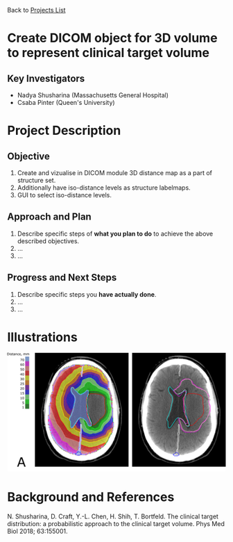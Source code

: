 Back to [Projects List](../../README.md#ProjectsList)

# Create DICOM object for 3D volume to represent clinical target volume

## Key Investigators

- Nadya Shusharina (Massachusetts General Hospital)
- Csaba Pinter (Queen's University)

# Project Description

<!-- Add a short paragraph describing the project. -->

## Objective

<!-- Describe here WHAT you would like to achieve (what you will have as end result). -->

1. Create and vizualise in DICOM module 3D distance map as a part of structure set.  
2. Additionally have iso-distance levels as structure labelmaps.
1. GUI to select iso-distance levels. 

## Approach and Plan

<!-- Describe here HOW you would like to achieve the objectives stated above. -->

1. Describe specific steps of **what you plan to do** to achieve the above described objectives.
1. ...
1. ...

## Progress and Next Steps

<!-- Update this section as you make progress, describing of what you have ACTUALLY DONE. If there are specific steps that you could not complete then you can describe them here, too. -->

1. Describe specific steps you **have actually done**.
1. ...
1. ...

# Illustrations

<!-- Add pictures and links to videos that demonstrate what has been accomplished.
![Description of picture]
![Some more images](Example2.jpg)
-->
<img src="map_slicer.png">

# Background and References

<!-- If you developed any software, include link to the source code repository. If possible, also add links to sample data, and to any relevant publications. -->
N. Shusharina, D. Craft, Y.-L. Chen, H. Shih, T. Bortfeld.  The clinical target distribution: a probabilistic approach to the clinical target volume. Phys Med Biol 2018; 63:155001.
